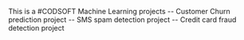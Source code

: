 This is a #CODSOFT Machine Learning projects
-- Customer Churn prediction project
-- SMS spam detection project
-- Credit card fraud detection project
